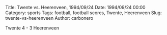 Title: Twente vs. Heerenveen, 1994/09/24
Date: 1994/09/24 00:00
Category: sports
Tags: football, football scores, Twente, Heerenveen
Slug: twente-vs-heerenveen
Author: carbonero


Twente 4 - 3 Heerenveen
